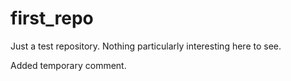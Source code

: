 # first_repo
Just a test repository. Nothing particularly interesting here to see.

Added temporary comment.
